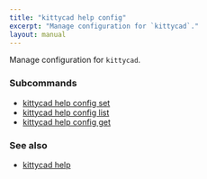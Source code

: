 ```yaml
---
title: "kittycad help config"
excerpt: "Manage configuration for `kittycad`."
layout: manual
---
```


Manage configuration for `kittycad`.

### Subcommands

* [kittycad help config set](./kittycad_help_config_set)
* [kittycad help config list](./kittycad_help_config_list)
* [kittycad help config get](./kittycad_help_config_get)

### See also

* [kittycad help](./kittycad_help)